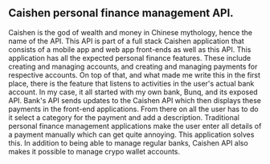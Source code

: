 ## Caishen personal finance management API.

Caishen is the god of wealth and money in Chinese mythology, hence the name of the API. This API is part of a full stack Caishen application that consists of a mobile app and web app front-ends as well as this API. This application has all the expected personal finance features. These include creating and managing accounts, and creating and managing payments for respective accounts. On top of that, and what made me write this in the first place, there is the feature that listens to activities in the user's actual bank account. In my case, it all started with my own bank, Bunq, and its exposed API. Bank's API sends updates to the Caishen API which then displays these payments in the front-end applications. From there on all the user has to do it select a category for the payment and add a description. Traditional personal finance management applications make the user enter all details of a payment manually which can get quite annoying. This application solves this. In addition to being able to manage regular banks, Caishen API also makes it possible to manage crypo wallet accounts.

